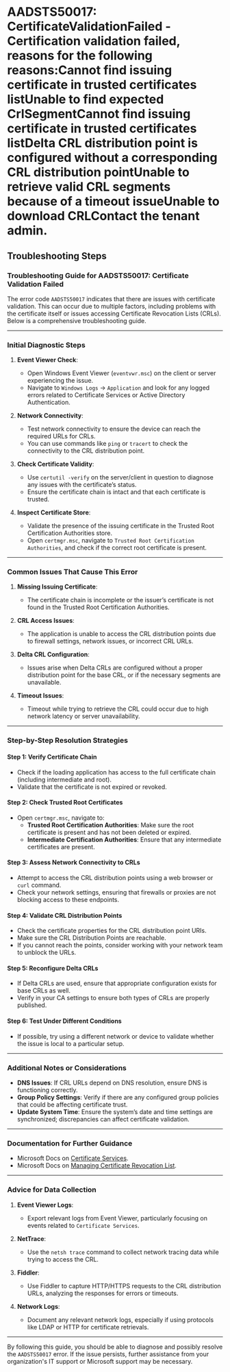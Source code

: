
# AADSTS50017: CertificateValidationFailed - Certification validation failed, reasons for the following reasons:Cannot find issuing certificate in trusted certificates listUnable to find expected CrlSegmentCannot find issuing certificate in trusted certificates listDelta CRL distribution point is configured without a corresponding CRL distribution pointUnable to retrieve valid CRL segments because of a timeout issueUnable to download CRLContact the tenant admin.


## Troubleshooting Steps
### Troubleshooting Guide for AADSTS50017: Certificate Validation Failed

The error code `AADSTS50017` indicates that there are issues with certificate validation. This can occur due to multiple factors, including problems with the certificate itself or issues accessing Certificate Revocation Lists (CRLs). Below is a comprehensive troubleshooting guide.

---

### Initial Diagnostic Steps

1. **Event Viewer Check**:
   - Open Windows Event Viewer (`eventvwr.msc`) on the client or server experiencing the issue.
   - Navigate to `Windows Logs` -> `Application` and look for any logged errors related to Certificate Services or Active Directory Authentication.

2. **Network Connectivity**:
   - Test network connectivity to ensure the device can reach the required URLs for CRLs.
   - You can use commands like `ping` or `tracert` to check the connectivity to the CRL distribution point.

3. **Check Certificate Validity**:
   - Use `certutil -verify` on the server/client in question to diagnose any issues with the certificate’s status.
   - Ensure the certificate chain is intact and that each certificate is trusted.

4. **Inspect Certificate Store**:
   - Validate the presence of the issuing certificate in the Trusted Root Certification Authorities store.
   - Open `certmgr.msc`, navigate to `Trusted Root Certification Authorities`, and check if the correct root certificate is present.

---

### Common Issues That Cause This Error

1. **Missing Issuing Certificate**:
   - The certificate chain is incomplete or the issuer’s certificate is not found in the Trusted Root Certification Authorities.

2. **CRL Access Issues**:
   - The application is unable to access the CRL distribution points due to firewall settings, network issues, or incorrect CRL URLs.

3. **Delta CRL Configuration**:
   - Issues arise when Delta CRLs are configured without a proper distribution point for the base CRL, or if the necessary segments are unavailable.

4. **Timeout Issues**:
   - Timeout while trying to retrieve the CRL could occur due to high network latency or server unavailability.

---

### Step-by-Step Resolution Strategies

#### Step 1: Verify Certificate Chain

- Check if the loading application has access to the full certificate chain (including intermediate and root).
- Validate that the certificate is not expired or revoked.

#### Step 2: Check Trusted Root Certificates

- Open `certmgr.msc`, navigate to:
  - **Trusted Root Certification Authorities**: Make sure the root certificate is present and has not been deleted or expired.
  - **Intermediate Certification Authorities**: Ensure that any intermediate certificates are present.

#### Step 3: Assess Network Connectivity to CRLs

- Attempt to access the CRL distribution points using a web browser or `curl` command.
- Check your network settings, ensuring that firewalls or proxies are not blocking access to these endpoints.

#### Step 4: Validate CRL Distribution Points

- Check the certificate properties for the CRL distribution point URIs.
- Make sure the CRL Distribution Points are reachable.
- If you cannot reach the points, consider working with your network team to unblock the URLs.

#### Step 5: Reconfigure Delta CRLs

- If Delta CRLs are used, ensure that appropriate configuration exists for base CRLs as well.
- Verify in your CA settings to ensure both types of CRLs are properly published.

#### Step 6: Test Under Different Conditions

- If possible, try using a different network or device to validate whether the issue is local to a particular setup.
  
---

### Additional Notes or Considerations

- **DNS Issues**: If CRL URLs depend on DNS resolution, ensure DNS is functioning correctly.
- **Group Policy Settings**: Verify if there are any configured group policies that could be affecting certificate trust.
- **Update System Time**: Ensure the system’s date and time settings are synchronized; discrepancies can affect certificate validation.

---

### Documentation for Further Guidance

- Microsoft Docs on [Certificate Services](https://docs.microsoft.com/en-us/windows-server/identity/ad-certificate-services).
- Microsoft Docs on [Managing Certificate Revocation List](https://docs.microsoft.com/en-us/windows-server/identity/ad-certificate-services/manage/manage-crl).

---

### Advice for Data Collection

1. **Event Viewer Logs**:
   - Export relevant logs from Event Viewer, particularly focusing on events related to `Certificate Services`.

2. **NetTrace**:
   - Use the `netsh trace` command to collect network tracing data while trying to access the CRL.

3. **Fiddler**:
   - Use Fiddler to capture HTTP/HTTPS requests to the CRL distribution URLs, analyzing the responses for errors or timeouts.

4. **Network Logs**:
   - Document any relevant network logs, especially if using protocols like LDAP or HTTP for certificate retrievals.

---

By following this guide, you should be able to diagnose and possibly resolve the `AADSTS50017` error. If the issue persists, further assistance from your organization's IT support or Microsoft support may be necessary.